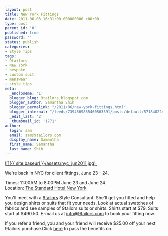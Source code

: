 ```yaml
---
layout: post
title: New York Fittings
date: 2011-06-03 16:31:00.000000000 +00:00
type: post
parent_id: '0'
published: true
password: ''
status: publish
categories:
- Style Tips
tags:
- 9tailors
- New York
- bespoke
- custom suit
- menswear
- style tips
meta:
  _encloseme: '1'
  blogger_blog: 9tailors.blogspot.com
  blogger_author: Samantha Shih
  blogger_permalink: "/2011/06/new-york-fittings.html"
  blogger_internal: "/feeds/7394569855460563391/posts/default/571840224112876983"
  _edit_last: '2'
  _thumbnail_id: '1771'
author:
  login: sam
  email: sam@9tailors.com
  display_name: Samantha
  first_name: Samantha
  last_name: Shih
---
```

[![]({{ site.baseurl }}/assets/nyc_jun2011.jpg) ](http://4.bp.blogspot.com/-9f-8TBfZDAU/TekLQ4t7U_I/AAAAAAAAJYw/3AyTCf_x204/s1600/nyc_jun2011.jpg)

We're back in NYC for client fittings, June 23 - 24.

Times: 11:00AM to 8:00PM June 23 and June 24  
Location: [The Standard Hotel New York](http://www.standardhotels.com/new-york-city/)

You'll meet with a [9tailors](http://9tailors.com/) Style Consultant. She'll get you fitted and help you design shirts or suits that fit your needs. Look at actual swatches of fabrics and see samples of 9tailors suits or shirts. Shirts start at $79. Suits start at $490.50. E-mail us at [info@9tailors.com](mailto:info@9tailors.com) to book your fitting now.

If you refer a friend, you and your friend will receive $25.00 off your next 9tailors purchase.Click [here](https://spreadsheets.google.com/spreadsheet/viewform?hl=en_US&formkey=dGFGbnEyaTMzMEZRMnpEQm5VaXM5NGc6MQ#gid=0) to pass the benefits on.